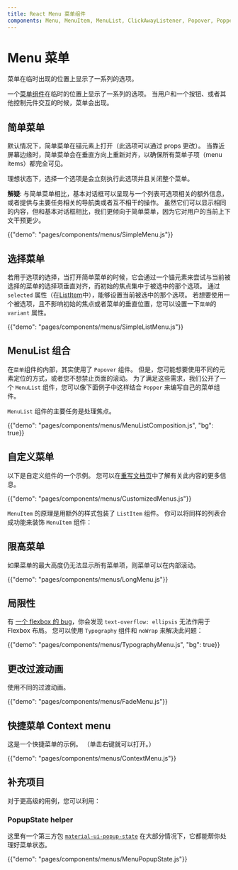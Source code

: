 ```yaml
---
title: React Menu 菜单组件
components: Menu, MenuItem, MenuList, ClickAwayListener, Popover, Popper
---
```


# Menu 菜单

<p class="description">菜单在临时出现的位置上显示了一系列的选项。</p>

一个[菜单组件](https://material.io/design/components/menus.html)在临时的位置上显示了一系列的选项。 当用户和一个按钮、或者其他控制元件交互的时候，菜单会出现。

## 简单菜单

默认情况下，简单菜单在锚元素上打开（此选项可以通过 props 更改）。 当靠近屏幕边缘时，简单菜单会在垂直方向上重新对齐，以确保所有菜单子项（menu items）都完全可见。

理想状态下，选择一个选项是会立刻执行此选项并且关闭整个菜单。

**解疑**: 与简单菜单相比，基本对话框可以呈现与一个列表可选项相关的额外信息，或者提供与主要任务相关的导航类或者互不相干的操作。 虽然它们可以显示相同的内容，但和基本对话框相比，我们更倾向于简单菜单，因为它对用户的当前上下文干预更少。

{{"demo": "pages/components/menus/SimpleMenu.js"}}

## 选择菜单

若用于选项的选择，当打开简单菜单的时候，它会通过一个锚元素来尝试与当前被选择的菜单的选择项垂直对齐，而初始的焦点集中于被选中的那个选项。 通过 `selected` 属性（在[ListItem](/api/list-item/)中），能够设置当前被选中的那个选项。 若想要使用一个被选项，且不影响初始的焦点或者菜单的垂直位置，您可以设置一下`菜单`的 `variant` 属性。

{{"demo": "pages/components/menus/SimpleListMenu.js"}}

## MenuList 组合

在`菜单`组件的内部，其实使用了 `Popover` 组件。 但是，您可能想要使用不同的元素定位的方式，或者您不想禁止页面的滚动。 为了满足这些需求，我们公开了一个 `MenuList` 组件，您可以像下面例子中这样结合 `Popper` 来编写自己的菜单组件。

`MenuList` 组件的主要任务是处理焦点。

{{"demo": "pages/components/menus/MenuListComposition.js", "bg": true}}

## 自定义菜单

以下是自定义组件的一个示例。 您可以在[重写文档页](/customization/components/)中了解有关此内容的更多信息。

{{"demo": "pages/components/menus/CustomizedMenus.js"}}

`MenuItem` 的原理是用额外的样式包装了 `ListItem` 组件。 你可以将同样的列表合成功能来装饰 `MenuItem` 组件：

## 限高菜单

如果菜单的最大高度仍无法显示所有菜单项，则菜单可以在内部滚动。

{{"demo": "pages/components/menus/LongMenu.js"}}

## 局限性

有 [一个 flexbox 的 bug](https://bugs.chromium.org/p/chromium/issues/detail?id=327437)，你会发现 `text-overflow: ellipsis` 无法作用于 Flexbox 布局。 您可以使用 `Typography` 组件和 `noWrap` 来解决此问题：

{{"demo": "pages/components/menus/TypographyMenu.js", "bg": true}}

## 更改过渡动画

使用不同的过渡动画。

{{"demo": "pages/components/menus/FadeMenu.js"}}

## 快捷菜单 Context menu

这是一个快捷菜单的示例。 （单击右键就可以打开。）

{{"demo": "pages/components/menus/ContextMenu.js"}}

## 补充项目

对于更高级的用例，您可以利用：

### PopupState helper

这里有一个第三方包 [`material-ui-popup-state`](https://github.com/jcoreio/material-ui-popup-state) 在大部分情况下，它都能帮你处理好菜单状态。

{{"demo": "pages/components/menus/MenuPopupState.js"}}